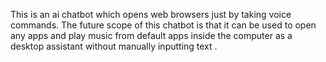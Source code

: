This is an ai chatbot which opens web browsers just by taking voice commands. The future scope of this chatbot is that it can be used to open any apps and play music from default apps inside the computer as a desktop assistant without manually inputting text .
